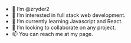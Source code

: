 - 👋 I’m @zryder2
- 👀 I’m interested in full stack web development.
- 🌱 I’m currently learning Javascript and React.
- 💞️ I’m looking to collaborate on any project.
- 📫 You can reach me at my page.

<!---
zryder2/zryder2 is a ✨ special ✨ repository because its `README.md` (this file) appears on your GitHub profile.
You can click the Preview link to take a look at your changes.
--->
